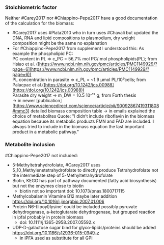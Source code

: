 ### Stoichiometric factor
Neither #Carey2017 nor #Chiappino-Pepe2017 have a good documentation of the calculation for the biomass:
- #Carey2017 uses #Plata2010 who in turn uses #Chavali but updated the DNA, RNA and lipid compositions to plasmodium, dry weight composition might be the same no explanation 
- For #Chiappino-Pepe2017 from supplement I understood this:
	As example the phospholipid PC:  
	PC content in PL => c_PC = 56,7% mol PC/ mol phospholipids(PL); from Hsiao et al. ([https://www.ncbi.nlm.nih.gov/pmc/articles/PMC1149929/?page=6](https://www.ncbi.nlm.nih.gov/pmc/articles/PMC1149929/?page=6))  
	PL concentration in parasite => c_PL = ~1.9 µmol PL/10⁹cells; from Palacpac et al.([https://doi.org/10.1242/jcs.00988](https://doi.org/10.1242/jcs.00988))   
	Parasite dry weight => m_DW = 10.5 10⁻¹² g; from Forth thesis  
	-> in newer [publication][https://www.sciencedirect.com/science/article/pii/S0092867419311808#mmc3] detailed biomass composition table
	-> in emails explained the choice of metabolites 
		Quote: "I didn’t include riboflavin in the biomass equation because its metabolic products FMN and FAD are included. I always tried to include in the biomass equation the last important product in a metabolic pathway."

### Metabolite inclusion
#Chiappino-Pepe2017 not included:
- 5-Methyltetrahydrofolate, #Carey2017 uses 5_10_Methylenetetrahydrofolate to directly produce Tetrahydrofolate not the intermediate step of 5-Methyltetrahydrofolate
- Biotin, KEGG has part of pathway documented (fatty acid biosynthesis) but not the enzymes close to biotin
	- biotin not so important doi: 10.1073/pnas.1800717115
- Methylcobalamin Vitamine B12 maybe later addition https://doi.org/10.1016/j.jinorgbio.2007.01.006
- Protein N6-(lipoyl)lysine' could be included possibly pyruvate dehydrogenase, a-ketoglutarate dehydrogenase, but grouped reaction in ipfal probably in protein biomass
	- doi: 10.1111/j.1365-2958.2007.05592.x
- UDP-D-galactose sugar bind for glyco-lipids/proteins should be added https://doi.org/10.1186/s12936-015-0949-z 
	- in iPFA used as substitute for all GPI
